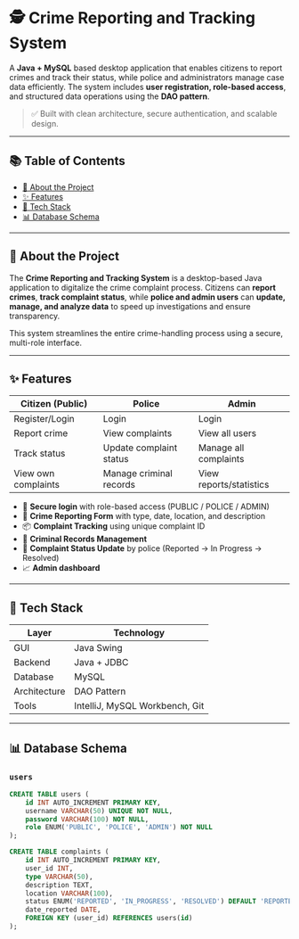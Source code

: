 # 🕵️ Crime Reporting and Tracking System

A **Java + MySQL** based desktop application that enables citizens to report crimes and track their status, while police and administrators manage case data efficiently. The system includes **user registration, role-based access**, and structured data operations using the **DAO pattern**.

> ✅ Built with clean architecture, secure authentication, and scalable design.

---

## 📚 Table of Contents

- [📌 About the Project](#-about-the-project)
- [✨ Features](#-features)
- [🧰 Tech Stack](#-tech-stack)
- [📊 Database Schema](#-database-schema)

---

## 📌 About the Project

The **Crime Reporting and Tracking System** is a desktop-based Java application to digitalize the crime complaint process. Citizens can **report crimes**, **track complaint status**, while **police and admin users** can **update, manage, and analyze data** to speed up investigations and ensure transparency.

This system streamlines the entire crime-handling process using a secure, multi-role interface.

---

## ✨ Features

| Citizen (Public) | Police | Admin |
|------------------|--------|-------|
| Register/Login   | Login  | Login |
| Report crime     | View complaints | View all users |
| Track status     | Update complaint status | Manage all complaints |
| View own complaints | Manage criminal records | View reports/statistics |

- 🔐 **Secure login** with role-based access (PUBLIC / POLICE / ADMIN)
- 📝 **Crime Reporting Form** with type, date, location, and description
- 📦 **Complaint Tracking** using unique complaint ID
- 🧾 **Criminal Records Management**
- 🔄 **Complaint Status Update** by police (Reported → In Progress → Resolved)
- 📈 **Admin dashboard** 

---

## 🧰 Tech Stack

| Layer       | Technology              |
|-------------|--------------------------|
| GUI         | Java Swing               |
| Backend     | Java + JDBC              |
| Database    | MySQL                    |
| Architecture| DAO Pattern              |
| Tools       | IntelliJ, MySQL Workbench, Git |

---

## 📊 Database Schema

### `users`
```sql
CREATE TABLE users (
    id INT AUTO_INCREMENT PRIMARY KEY,
    username VARCHAR(50) UNIQUE NOT NULL,
    password VARCHAR(100) NOT NULL,
    role ENUM('PUBLIC', 'POLICE', 'ADMIN') NOT NULL
);

CREATE TABLE complaints (
    id INT AUTO_INCREMENT PRIMARY KEY,
    user_id INT,
    type VARCHAR(50),
    description TEXT,
    location VARCHAR(100),
    status ENUM('REPORTED', 'IN_PROGRESS', 'RESOLVED') DEFAULT 'REPORTED',
    date_reported DATE,
    FOREIGN KEY (user_id) REFERENCES users(id)
);
```

